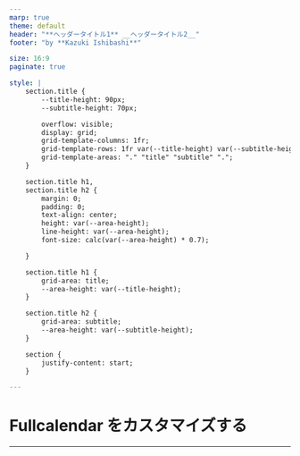 ```yaml
---
marp: true
theme: default
header: "**ヘッダータイトル1** __ヘッダータイトル2__"
footer: "by **Kazuki Ishibashi**"

size: 16:9
paginate: true

style: |
    section.title {
        --title-height: 90px;
        --subtitle-height: 70px;

        overflow: visible;
        display: grid;
        grid-template-columns: 1fr;
        grid-template-rows: 1fr var(--title-height) var(--subtitle-height) 1fr;
        grid-template-areas: "." "title" "subtitle" ".";
    }

    section.title h1,
    section.title h2 {
        margin: 0;
        padding: 0;
        text-align: center;
        height: var(--area-height);
        line-height: var(--area-height);
        font-size: calc(var(--area-height) * 0.7);

    }

    section.title h1 {
        grid-area: title;
        --area-height: var(--title-height);
    }

    section.title h2 {
        grid-area: subtitle;
        --area-height: var(--subtitle-height);
    }

    section {
        justify-content: start;
    }

---
```

<!-- _class: title -->
# Fullcalendar をカスタマイズする

---
# 
